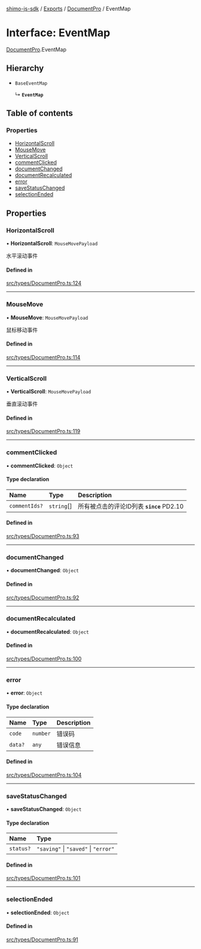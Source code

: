 [shimo-js-sdk](../README.md) / [Exports](../modules.md) / [DocumentPro](../modules/DocumentPro.md) / EventMap

# Interface: EventMap

[DocumentPro](../modules/DocumentPro.md).EventMap

## Hierarchy

- `BaseEventMap`

  ↳ **`EventMap`**

## Table of contents

### Properties

- [HorizontalScroll](DocumentPro.EventMap.md#horizontalscroll)
- [MouseMove](DocumentPro.EventMap.md#mousemove)
- [VerticalScroll](DocumentPro.EventMap.md#verticalscroll)
- [commentClicked](DocumentPro.EventMap.md#commentclicked)
- [documentChanged](DocumentPro.EventMap.md#documentchanged)
- [documentRecalculated](DocumentPro.EventMap.md#documentrecalculated)
- [error](DocumentPro.EventMap.md#error)
- [saveStatusChanged](DocumentPro.EventMap.md#savestatuschanged)
- [selectionEnded](DocumentPro.EventMap.md#selectionended)

## Properties

### HorizontalScroll

• **HorizontalScroll**: `MouseMovePayload`

水平滚动事件

#### Defined in

[src/types/DocumentPro.ts:124](https://github.com/shimohq/shimo-js-sdk/blob/f4d10e7/src/types/DocumentPro.ts#L124)

___

### MouseMove

• **MouseMove**: `MouseMovePayload`

鼠标移动事件

#### Defined in

[src/types/DocumentPro.ts:114](https://github.com/shimohq/shimo-js-sdk/blob/f4d10e7/src/types/DocumentPro.ts#L114)

___

### VerticalScroll

• **VerticalScroll**: `MouseMovePayload`

垂直滚动事件

#### Defined in

[src/types/DocumentPro.ts:119](https://github.com/shimohq/shimo-js-sdk/blob/f4d10e7/src/types/DocumentPro.ts#L119)

___

### commentClicked

• **commentClicked**: `Object`

#### Type declaration

| Name | Type | Description |
| :------ | :------ | :------ |
| `commentIds?` | `string`[] | 所有被点击的评论ID列表  **`since`** PD2.10 |

#### Defined in

[src/types/DocumentPro.ts:93](https://github.com/shimohq/shimo-js-sdk/blob/f4d10e7/src/types/DocumentPro.ts#L93)

___

### documentChanged

• **documentChanged**: `Object`

#### Defined in

[src/types/DocumentPro.ts:92](https://github.com/shimohq/shimo-js-sdk/blob/f4d10e7/src/types/DocumentPro.ts#L92)

___

### documentRecalculated

• **documentRecalculated**: `Object`

#### Defined in

[src/types/DocumentPro.ts:100](https://github.com/shimohq/shimo-js-sdk/blob/f4d10e7/src/types/DocumentPro.ts#L100)

___

### error

• **error**: `Object`

#### Type declaration

| Name | Type | Description |
| :------ | :------ | :------ |
| `code` | `number` | 错误码 |
| `data?` | `any` | 错误信息 |

#### Defined in

[src/types/DocumentPro.ts:104](https://github.com/shimohq/shimo-js-sdk/blob/f4d10e7/src/types/DocumentPro.ts#L104)

___

### saveStatusChanged

• **saveStatusChanged**: `Object`

#### Type declaration

| Name | Type |
| :------ | :------ |
| `status?` | ``"saving"`` \| ``"saved"`` \| ``"error"`` |

#### Defined in

[src/types/DocumentPro.ts:101](https://github.com/shimohq/shimo-js-sdk/blob/f4d10e7/src/types/DocumentPro.ts#L101)

___

### selectionEnded

• **selectionEnded**: `Object`

#### Defined in

[src/types/DocumentPro.ts:91](https://github.com/shimohq/shimo-js-sdk/blob/f4d10e7/src/types/DocumentPro.ts#L91)
